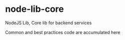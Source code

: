 # node-lib-core

NodeJS Lib, Core lib for backend services

Common and best practices code are accumulated here
